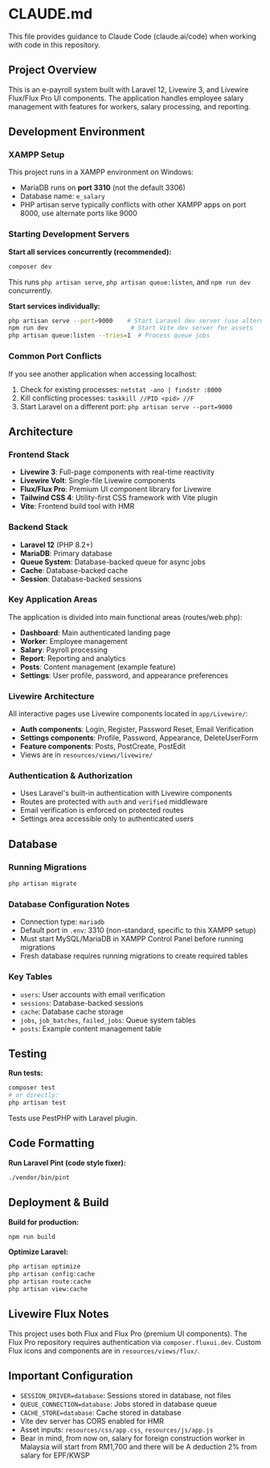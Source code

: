 # CLAUDE.md

This file provides guidance to Claude Code (claude.ai/code) when working with code in this repository.

## Project Overview

This is an e-payroll system built with Laravel 12, Livewire 3, and Livewire Flux/Flux Pro UI components. The application handles employee salary management with features for workers, salary processing, and reporting.

## Development Environment

### XAMPP Setup
This project runs in a XAMPP environment on Windows:
- MariaDB runs on **port 3310** (not the default 3306)
- Database name: `e_salary`
- PHP artisan serve typically conflicts with other XAMPP apps on port 8000, use alternate ports like 9000

### Starting Development Servers

**Start all services concurrently (recommended):**
```bash
composer dev
```
This runs `php artisan serve`, `php artisan queue:listen`, and `npm run dev` concurrently.

**Start services individually:**
```bash
php artisan serve --port=9000    # Start Laravel dev server (use alternate port to avoid conflicts)
npm run dev                       # Start Vite dev server for assets
php artisan queue:listen --tries=1  # Process queue jobs
```

### Common Port Conflicts
If you see another application when accessing localhost:
1. Check for existing processes: `netstat -ano | findstr :8000`
2. Kill conflicting processes: `taskkill //PID <pid> //F`
3. Start Laravel on a different port: `php artisan serve --port=9000`

## Architecture

### Frontend Stack
- **Livewire 3**: Full-page components with real-time reactivity
- **Livewire Volt**: Single-file Livewire components
- **Flux/Flux Pro**: Premium UI component library for Livewire
- **Tailwind CSS 4**: Utility-first CSS framework with Vite plugin
- **Vite**: Frontend build tool with HMR

### Backend Stack
- **Laravel 12** (PHP 8.2+)
- **MariaDB**: Primary database
- **Queue System**: Database-backed queue for async jobs
- **Cache**: Database-backed cache
- **Session**: Database-backed sessions

### Key Application Areas
The application is divided into main functional areas (routes/web.php):
- **Dashboard**: Main authenticated landing page
- **Worker**: Employee management
- **Salary**: Payroll processing
- **Report**: Reporting and analytics
- **Posts**: Content management (example feature)
- **Settings**: User profile, password, and appearance preferences

### Livewire Architecture
All interactive pages use Livewire components located in `app/Livewire/`:
- **Auth components**: Login, Register, Password Reset, Email Verification
- **Settings components**: Profile, Password, Appearance, DeleteUserForm
- **Feature components**: Posts, PostCreate, PostEdit
- Views are in `resources/views/livewire/`

### Authentication & Authorization
- Uses Laravel's built-in authentication with Livewire components
- Routes are protected with `auth` and `verified` middleware
- Email verification is enforced on protected routes
- Settings area accessible only to authenticated users

## Database

### Running Migrations
```bash
php artisan migrate
```

### Database Configuration Notes
- Connection type: `mariadb`
- Default port in `.env`: 3310 (non-standard, specific to this XAMPP setup)
- Must start MySQL/MariaDB in XAMPP Control Panel before running migrations
- Fresh database requires running migrations to create required tables

### Key Tables
- `users`: User accounts with email verification
- `sessions`: Database-backed sessions
- `cache`: Database cache storage
- `jobs`, `job_batches`, `failed_jobs`: Queue system tables
- `posts`: Example content management table

## Testing

**Run tests:**
```bash
composer test
# or directly:
php artisan test
```
Tests use PestPHP with Laravel plugin.

## Code Formatting

**Run Laravel Pint (code style fixer):**
```bash
./vendor/bin/pint
```

## Deployment & Build

**Build for production:**
```bash
npm run build
```

**Optimize Laravel:**
```bash
php artisan optimize
php artisan config:cache
php artisan route:cache
php artisan view:cache
```

## Livewire Flux Notes

This project uses both Flux and Flux Pro (premium UI components). The Flux Pro repository requires authentication via `composer.fluxui.dev`. Custom Flux icons and components are in `resources/views/flux/`.

## Important Configuration

- `SESSION_DRIVER=database`: Sessions stored in database, not files
- `QUEUE_CONNECTION=database`: Jobs stored in database queue
- `CACHE_STORE=database`: Cache stored in database
- Vite dev server has CORS enabled for HMR
- Asset inputs: `resources/css/app.css`, `resources/js/app.js`
- Bear in mind, from now on, salary for foreign construction worker in Malaysia will start from RM1,700 and there will be A deduction 2% from salary for EPF/KWSP